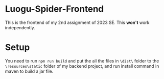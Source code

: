 # Luogu-Spider-Frontend
This is the frontend of my 2nd assignment of 2023 SE.
This **won't** work independently.

# Setup
You need to run `npm run build` and put the all the files in `\dist\` folder to the `\resources\static` folder of my backend project, and run install command in maven to build a jar file.